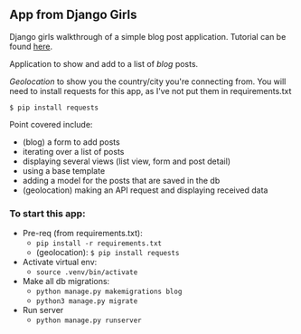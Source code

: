 
## App from Django Girls

Django girls walkthrough of a simple blog post application.
Tutorial can be found [here](https://tutorial.djangogirls.org/en).

Application to show and add to a list of _blog_ posts.

_Geolocation_ to show you the country/city you're connecting from. You will need to install requests for this app, as I've not put them in requirements.txt

`$ pip install requests`

Point covered include:
 - (blog) a form to add posts
 - iterating over a list of posts
 - displaying several views (list view, form and post detail)
 - using a base template
 - adding a model for the posts that are saved in the db
 - (geolocation) making an API request and displaying received data

### To start this app:
  - Pre-req (from requirements.txt):
    - `pip install -r requirements.txt`
    - (geolocation): `$ pip install requests`
  - Activate virtual env:
    - `source .venv/bin/activate`
  - Make all db migrations:
    - `python manage.py makemigrations blog`
    - `python3 manage.py migrate`
  - Run server
    - `python manage.py runserver`
